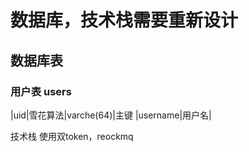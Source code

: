 # 数据库，技术栈需要重新设计

## 数据库表
### 用户表 users
|uid|雪花算法|varche(64)|主键
|username|用户名|



技术栈 
使用双token，reockmq